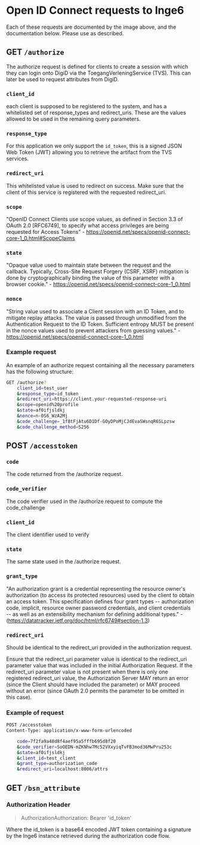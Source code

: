 # Open ID Connect requests to Inge6

Each of these requests are documented by the image above, and the documentation below. Please use as described.

## GET `/authorize`

The authorize request is defined for clients to create a session with which they can login onto DigiD via the ToegangVerleningService (TVS). This can later be used to request attributes from DigiD.

### `client_id`

each client is supposed to be registered to the system, and has a whitelisted set of response_types and redirect_uris. These are the values allowed to be used in the remaining query parameters.

### `response_type`

For this application we only support the `id_token`, this is a signed JSON Web Token (JWT) allowing you to retrieve the artifact from the TVS services.

### `redirect_uri`

This whitelisted value is used to redirect on success. Make sure that the client of this service is registered with the requested redirect_uri.

### `scope`

"OpenID Connect Clients use scope values, as defined in Section 3.3 of OAuth 2.0 [RFC6749], to specify what access privileges are being requested for Access Tokens" - <https://openid.net/specs/openid-connect-core-1_0.html#ScopeClaims>

### `state`

"Opaque value used to maintain state between the request and the callback. Typically, Cross-Site Request Forgery (CSRF, XSRF) mitigation is done by cryptographically binding the value of this parameter with a browser cookie." - <https://openid.net/specs/openid-connect-core-1_0.html>

### `nonce`

"String value used to associate a Client session with an ID Token, and to mitigate replay attacks. The value is passed through unmodified from the Authentication Request to the ID Token. Sufficient entropy MUST be present in the nonce values used to prevent attackers from guessing values." - <https://openid.net/specs/openid-connect-core-1_0.html>

### Example request

An example of an authorize request containing all the necessary parameters has the following structure:

```bash
GET /authorize?
    client_id=test_user
    &response_type=id_token
    &redirect_uri=https://client.your-requested-response-uri
    &scope=openid%20profile
    &state=af0ifjsldkj
    &nonce=n-0S6_WzA2Mj
    &code_challenge=_1f8tFjAtu6D1Df-GOyDPoMjCJdEvaSWsnqR6SLpzsw
    &code_challenge_method=S256
```

## POST `/accesstoken`

### `code`

The code returned from the /authorize request.

### `code_verifier`

The code verifier used in the /authorize request to compute the code_challenge

### `client_id`

The client identifier used to verify

### `state`

The same state used in the /authorize request. 

### `grant_type`

"An authorization grant is a credential representing the resource
owner's authorization (to access its protected resources) used by the
client to obtain an access token.  This specification defines four
grant types -- authorization code, implicit, resource owner password
credentials, and client credentials -- as well as an extensibility
mechanism for defining additional types." - (<https://datatracker.ietf.org/doc/html/rfc6749#section-1.3>)

### `redirect_uri`

Should be identical to the redirect_uri provided in the authorization request.

Ensure that the redirect_uri parameter value is identical to the redirect_uri parameter value that was included in the initial Authorization Request. If the redirect_uri parameter value is not present when there is only one registered redirect_uri value, the Authorization Server MAY return an error (since the Client should have included the parameter) or MAY proceed without an error (since OAuth 2.0 permits the parameter to be omitted in this case).

### Example of request

```bash
POST /accesstoken
Content-Type: application/x-www-form-urlencoded

    code=7f2fa9a48d8f4aef95a5fffb695d8f20
    &code_verifier=SoOEDN-mZKNhw7Mc52VXxyiqTvFB3mod36MwPru253c
    &state=af0ifjsldkj
    &client_id=test_client
    &grant_type=authorization_code
    &redirect_uri=localhost:8006/attrs
```

## GET `/bsn_attribute`

### Authorization Header

> AuthorizationAuthorization: Bearer 'id_token'

Where the id_token is a base64 encoded JWT token containing a signature by the Inge6 instance retrieved during the authorization code flow.
